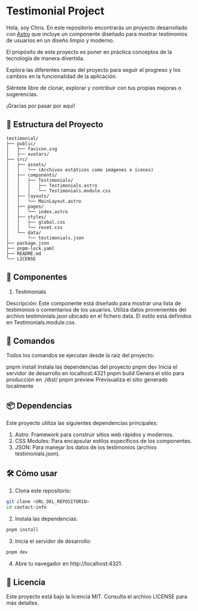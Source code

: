 # Testimonial Project

Hola, soy Chris. En este repositorio encontrarás un proyecto desarrollado con [Astro](https://astro.build) que incluye un componente diseñado para mostrar testimonios de usuarios en un diseño limpio y moderno.

El propósito de este proyecto es poner en práctica conceptos de la tecnología de manera divertida.

Explora las diferentes ramas del proyecto para seguir el progreso y los cambios en la funcionalidad de la aplicación.

Siéntete libre de clonar, explorar y contribuir con tus propias mejoras o sugerencias.

¡Gracias por pasar por aquí!

## 🚀 Estructura del Proyecto

```plaintext
testimonial/
├── public/
│   ├── favicon.svg
│   ├── avatars/
├── src/
│   ├── assets/
│   │   └── (Archivos estáticos como imágenes o íconos)
│   ├── components/
│   │   ├── Testimonials/
│   │   │   ├── Testimonials.astro
│   │   │   └── Testimonials.module.css
│   ├── layouts/
│   │   └── MainLayout.astro
│   ├── pages/
│   │   └── index.astro
│   ├── styles/
│   │   ├── global.css
│   │   └── reset.css
│   └── data/
│       └── testimonials.json
├── package.json
├── pnpm-lock.yaml
├── README.md
└── LICENSE
```

## 🌟 Componentes
1. Testimonials

Descripción: Este componente está diseñado para mostrar una lista de testimonios o comentarios de los usuarios. Utiliza datos provenientes del archivo testimonials.json ubicado en el fichero data. 
El estilo está definidos en Testimonials.module.css.


## 🧞 Comandos
Todos los comandos se ejecutan desde la raíz del proyecto:

pnpm install	Instala las dependencias del proyecto
pnpm dev	Inicia el servidor de desarrollo en localhost:4321
pnpm build	Genera el sitio para producción en ./dist/
pnpm preview	Previsualiza el sitio generado localmente

## 📦 Dependencias
Este proyecto utiliza las siguientes dependencias principales:

1. Astro: Framework para construir sitios web rápidos y modernos.
2. CSS Modules: Para encapsular estilos específicos de los componentes.
3. JSON: Para manejar los datos de los testimonios (archivo testimonials.json).

## 🛠️ Cómo usar
1. Clona este repositorio: 
```bash
git clone <URL_DEL_REPOSITORIO>
cd contact-info
```

2. Instala las dependencias:
```bash
pnpm install
```

3. Inicia el servidor de desarrollo:
```bash
pnpm dev
```

4. Abre tu navegador en http://localhost:4321.


## 📝 Licencia
Este proyecto está bajo la licencia MIT. Consulta el archivo LICENSE para más detalles.